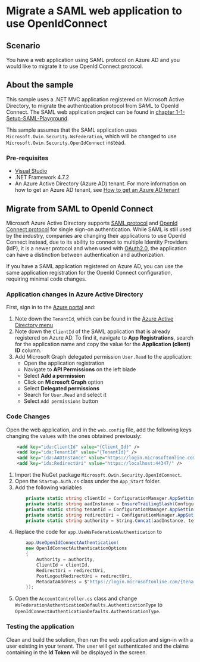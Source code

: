 
# Migrate a SAML web application to use OpenIdConnect

## Scenario

You have a web application using SAML protocol on Azure AD and you would like to migrate it to use OpenId Connect protocol.

## About the sample

This sample uses a .NET MVC application registered on Microsoft Active Directory, to migrate the authentication protocol from SAML to OpenId Connect. The SAML web application project can be found in [chapter 1-1-Setup-SAML-Playground](https://github.com/Azure-Samples/ms-identity-dotnet-adfs-to-aad/tree/master/1-ADFS-Host/1-1-Setup-SAML-Playground).

This sample assumes that the SAML application uses `Microsoft.Owin.Security.WsFederation`, which will be changed to use `Microsoft.Owin.Security.OpenIdConnect` instead.

### Pre-requisites

- [Visual Studio](https://aka.ms/vsdownload)
- .NET Framework 4.7.2
- An Azure Active Directory (Azure AD) tenant. For more information on how to get an Azure AD tenant, see [How to get an Azure AD tenant](https://azure.microsoft.com/en-us/documentation/articles/active-directory-howto-tenant/)

## Migrate from SAML to OpenId Connect

Microsoft Azure Active Directory supports [SAML protocol](https://docs.microsoft.com/azure/active-directory/develop/single-sign-on-saml-protocol) and [OpenId Connect protocol](https://docs.microsoft.com/azure/active-directory/develop/v2-protocols-oidc) for single sign-on authentication. While SAML is still used by the industry, companies are changing their applications to use OpenId Connect instead, due to its ability to connect to multiple Identity Providers (IdP), it is a newer protocol and when used with [OAuth2.0](https://docs.microsoft.com/azure/active-directory/develop/active-directory-v2-protocols), the application can have a distinction between authentication and authorization.   

If you have a SAML application registered on Azure AD, you can use the same application registration for the OpenId Connect configuration, requiring minimal code changes.

### Application changes in Azure Active Directory

First, sign in to the [Azure portal](https://portal.azure.com) and:

1. Note down the `TenantId`, which can be found in the [Azure Active Directory menu](https://portal.azure.com/#blade/Microsoft_AAD_IAM/ActiveDirectoryMenuBlade/Overview)
2. Note down the `ClientId` of the SAML application that is already registered on Azure AD. To find it, navigate to **App Registrations**, search for the application name and copy the value for the **Application (client) ID** column.
3. Add Microsoft Graph delegated permission `User.Read` to the application:
    - Open the application registration
    - Navigate to **API Permissions** on the left blade
    - Select **Add a permission**
    - Click on **Microsoft Graph** option
    - Select **Delegated permissions**
    - Search for `User.Read` and select it
    - Select `Add permissions` button

### Code Changes

Open the web application, and in the `web.config` file, add the following keys changing the values with the ones obtained previously:

```xml
    <add key="ida:ClientId" value="{Client_Id}" />
    <add key="ida:TenantId" value="{TenantId}" />
    <add key="ida:AADInstance" value="https://login.microsoftonline.com/" />
    <add key="ida:RedirectUri" value="https://localhost:44347/" />
```

1. Import the NuGet package `Microsoft.Owin.Security.OpenIdConnect`. 
1. Open the `Startup.Auth.cs` class under the `App_Start` folder.
1. Add the following variables
    ```c#
        private static string clientId = ConfigurationManager.AppSettings["ida:ClientId"];
        private static string aadInstance = EnsureTrailingSlash(ConfigurationManager.AppSettings["ida:AADInstance"]);
        private static string tenantId = ConfigurationManager.AppSettings["ida:TenantId"];
        private static string redirectUri = ConfigurationManager.AppSettings["ida:RedirectUri"];
        private static string authority = String.Concat(aadInstance, tenantId, "/v2.0");
    ```
1. Replace the code for `app.UseWsFederationAuthentication` to
    ```c#
        app.UseOpenIdConnectAuthentication(
        new OpenIdConnectAuthenticationOptions
        {
            Authority = authority,
            ClientId = clientId,
            RedirectUri = redirectUri,
            PostLogoutRedirectUri = redirectUri,
            MetadataAddress = $"https://login.microsoftonline.com/{tenantId}/.well-known/openid-configuration?appid={clientId}"
        });
    ```
1. Open the `AccountController.cs` class and change `WsFederationAuthenticationDefaults.AuthenticationType` to `OpenIdConnectAuthenticationDefaults.AuthenticationType`.
   
### Testing the application

Clean and build the solution, then run the web application and sign-in with a user existing in your tenant. The user will get authenticated and the claims containing in the **Id Token** will be displayed in the screen.

